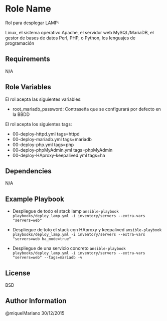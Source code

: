 Role Name
=========

Rol para desplegar LAMP:

Linux, el sistema operativo
Apache, el servidor web
MySQL/MariaDB, el gestor de bases de datos
Perl, PHP, o Python, los lenguajes de programación


Requirements
------------

N/A

Role Variables
--------------

El rol acepta las siguientes variables:

- root_mariadb_password: Contraseña que se configurará por defecto en la BBDD

El rol acepta los siguientes tags:

- 00-deploy-httpd.yml 			tags=httpd
- 00-deploy-mariadb.yml 		tags=mariadb
- 00-deploy-php.yml 			tags=php
- 00-deploy-phpMyAdmin.yml 		tags=phpMyAdmin
- 00-deploy-HAproxy-keepalived.yml 	tags=ha

Dependencies
------------

N/A

Example Playbook
----------------

- Despliegue de todo el stack lamp
`ansible-playbook playbooks/deploy_lamp.yml -i inventory/servers --extra-vars "servers=web"`

- Despliegue de toto el stack con HAproxy y keepalived
`ansible-playbook playbooks/deploy_lamp.yml -i inventory/servers --extra-vars "servers=web ha_mode=true"`

- Despliegue de una servicio concreto
`ansible-playbook playbooks/deploy_lamp.yml -i inventory/servers --extra-vars "servers=web" --tags=mariadb -v`

License
-------

BSD

Author Information
------------------

@miquelMariano
30/12/2015

